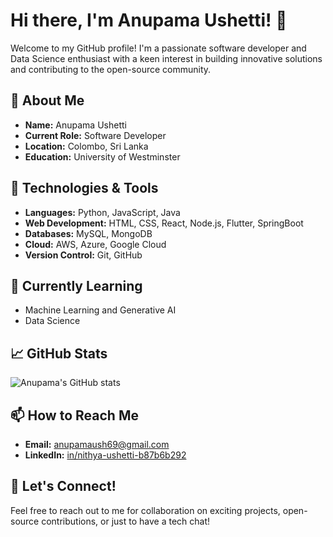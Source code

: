 # Hi there, I'm Anupama Ushetti! 👋

Welcome to my GitHub profile! I'm a passionate software developer and Data Science enthusiast with a keen interest in building innovative solutions and contributing to the open-source community.

## 🚀 About Me

- **Name:** Anupama Ushetti
- **Current Role:** Software Developer
- **Location:** Colombo, Sri Lanka
- **Education:** University of Westminster

## 🔧 Technologies & Tools

- **Languages:** Python, JavaScript, Java
- **Web Development:** HTML, CSS, React, Node.js, Flutter, SpringBoot
- **Databases:** MySQL, MongoDB
- **Cloud:** AWS, Azure, Google Cloud
- **Version Control:** Git, GitHub

## 🌱 Currently Learning

- Machine Learning and Generative AI
- Data Science

## 📈 GitHub Stats

![Anupama's GitHub stats](https://github-readme-stats.vercel.app/api?username=AnupamaUshetti&show_icons=true&theme=radical)


## 📫 How to Reach Me

- **Email:** anupamaush69@gmail.com
- **LinkedIn:** [ in/nithya-ushetti-b87b6b292](https://www.linkedin.com/in/nithya-ushetti-b87b6b292/)

## 💬 Let's Connect!

Feel free to reach out to me for collaboration on exciting projects, open-source contributions, or just to have a tech chat!

